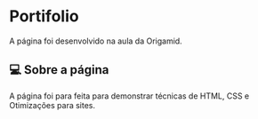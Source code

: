 # Portifolio
A página foi desenvolvido na aula da Origamid.

## 💻 Sobre a página
A página foi para feita para demonstrar técnicas de HTML, CSS e Otimizações para sites.

